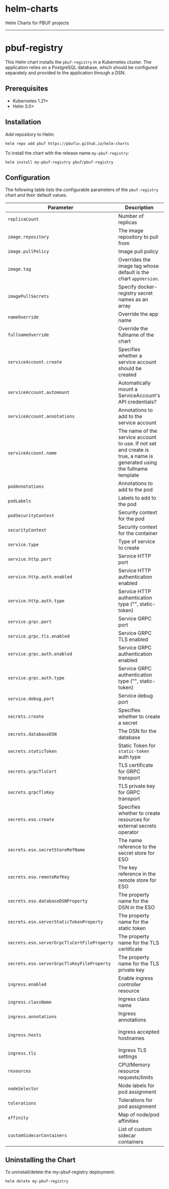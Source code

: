 # helm-charts
Helm Charts for PBUF projects

---

# pbuf-registry

This Helm chart installs the `pbuf-registry` in a Kubernetes cluster. The application relies on a PostgreSQL database, which should be configured separately and provided to the application through a DSN.

## Prerequisites

- Kubernetes 1.21+
- Helm 3.0+

## Installation

Add repository to Helm:

```shell
helm repo add pbuf https://pbufio.github.io/helm-charts
```

To install the chart with the release name `my-pbuf-registry`:

```shell
helm install my-pbuf-registry pbuf/pbuf-registry
```

## Configuration
The following table lists the configurable parameters of the `pbuf-registry` chart and their default values.

| Parameter                                   | Description                                                                                                            | Default                                                                                             |
|---------------------------------------------|------------------------------------------------------------------------------------------------------------------------|-----------------------------------------------------------------------------------------------------|
| `replicaCount`                              | Number of replicas                                                                                                     | `2`                                                                                                 |
| `image.repository`                          | The image repository to pull from                                                                                      | `ghcr.io/pbufio/registry`                                                                           |
| `image.pullPolicy`                          | Image pull policy                                                                                                      | `IfNotPresent`                                                                                      |
| `image.tag`                                 | Overrides the image tag whose default is the chart `appVersion`.                                                       | `""`                                                                                                |
| `imagePullSecrets`                          | Specify docker-registry secret names as an array                                                                       | `[]`                                                                                                |
| `nameOverride`                              | Override the app name                                                                                                  | `""`                                                                                                |
| `fullnameOverride`                          | Override the fullname of the chart                                                                                     | `""`                                                                                                |
| `serviceAccount.create`                     | Specifies whether a service account should be created                                                                  | `true`                                                                                              |
| `serviceAccount.automount`                  | Automatically mount a ServiceAccount's API credentials?                                                                | `true`                                                                                              |
| `serviceAccount.annotations`                | Annotations to add to the service account                                                                              | `{}`                                                                                                |
| `serviceAccount.name`                       | The name of the service account to use. If not set and create is true, a name is generated using the fullname template | `""`                                                                                                |
| `podAnnotations`                            | Annotations to add to the pod                                                                                          | `{}`                                                                                                |
| `podLabels`                                 | Labels to add to the pod                                                                                               | `{}`                                                                                                |
| `podSecurityContext`                        | Security context for the pod                                                                                           | `{}`                                                                                                |
| `securityContext`                           | Security context for the container                                                                                     | `{}`                                                                                                |
| `service.type`                              | Type of service to create                                                                                              | `ClusterIP`                                                                                         |
| `service.http.port`                         | Service HTTP port                                                                                                      | `8080`                                                                                              |
| `service.http.auth.enabled`                 | Service HTTP authentication enabled                                                                                    | `false`                                                                                             |
| `service.http.auth.type`                    | Service HTTP authentication type ("", static-token)                                                                    | `""`                                                                                                |
| `service.grpc.port`                         | Service GRPC port                                                                                                      | `6777`                                                                                              |
| `service.grpc.tls.enabled`                  | Service GRPC TLS enabled                                                                                               | `false`                                                                                             |
| `service.grpc.auth.enabled`                 | Service GRPC authentication enabled                                                                                    | `false`                                                                                             |
| `service.grpc.auth.type`                    | Service GRPC authentication type ("", static-token)                                                                    | `""`                                                                                                |
| `service.debug.port`                        | Service debug port                                                                                                     | `8082`                                                                                              |
| `secrets.create`                            | Specifies whether to create a secret                                                                                   | `true`                                                                                              |
| `secrets.databaseDSN`                       | The DSN for the database                                                                                               | `""`                                                                                                |
| `secrets.staticToken`                       | Static Token for `static-token` auth type                                                                              | `""`                                                                                                |
| `secrets.grpcTlsCert`                       | TLS certificate for GRPC transport                                                                                     | `""`                                                                                                |
| `secrets.grpcTlsKey`                        | TLS private key for GRPC transport                                                                                     | `""`                                                                                                |
| `secrets.eso.create`                        | Specifies whether to create resources for external secrets operator                                                    | `false`                                                                                             |
| `secrets.eso.secretStoreRefName`            | The name reference to the secret store for ESO                                                                         | `""`                                                                                                |
| `secrets.eso.remoteRefKey`                  | The key reference in the remote store for ESO                                                                          | `""`                                                                                                |
| `secrets.eso.databaseDSNProperty`           | The property name for the DSN in the ESO                                                                               | `""`                                                                                                |
| `secrets.eso.serverStaticTokenProperty`     | The property name for the static token                                                                                 | `""`                                                                                                |
| `secrets.eso.serverGrpcTlsCertFileProperty` | The property name for the TLS certificate                                                                              | `""`                                                                                                |
| `secrets.eso.serverGrpcTlsKeyFileProperty`  | The property name for the TLS private key                                                                              | `""`                                                                                                |
| `ingress.enabled`                           | Enable ingress controller resource                                                                                     | `false`                                                                                             |
| `ingress.className`                         | Ingress class name                                                                                                     | `""`                                                                                                |
| `ingress.annotations`                       | Ingress annotations                                                                                                    | `{}`                                                                                                |
| `ingress.hosts`                             | Ingress accepted hostnames                                                                                             | `[{"host": "chart-example.local", "paths": [{"path": "/", "pathType": "ImplementationSpecific"}]}]` |
| `ingress.tls`                               | Ingress TLS settings                                                                                                   | `[]`                                                                                                |
| `resources`                                 | CPU/Memory resource requests/limits                                                                                    | `{}`                                                                                                |
| `nodeSelector`                              | Node labels for pod assignment                                                                                         | `{}`                                                                                                |
| `tolerations`                               | Tolerations for pod assignment                                                                                         | `[]`                                                                                                |
| `affinity`                                  | Map of node/pod affinities                                                                                             | `{}`                                                                                                |
| `customSidecarContainers`                   | List of custom sidecar containers                                                                                      | `[]`                                                                                                |

## Uninstalling the Chart
To uninstall/delete the my-pbuf-registry deployment:

```shell
helm delete my-pbuf-registry
```